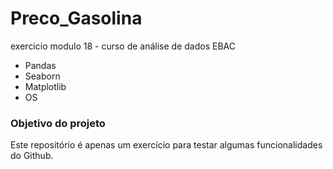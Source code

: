 # Preco_Gasolina
exercicio modulo 18 - curso de análise de dados EBAC

* Pandas
* Seaborn
* Matplotlib
* OS

### Objetivo do projeto
Este repositório é apenas um exercício para testar algumas funcionalidades do Github.
